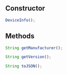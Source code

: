 ## Constructor
```javascript
DeviceInfo();
```

## Methods
```javascript
String getManufacturer();
```
```javascript
String getVersion();
```
```javascript
String toJSON();
```